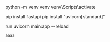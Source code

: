 python -m venv venv
venv\Scripts\activate

pip install fastapi
pip install "uvicorn[standard]"

run
uvicorn main:app --reload

```
aaaa
```
